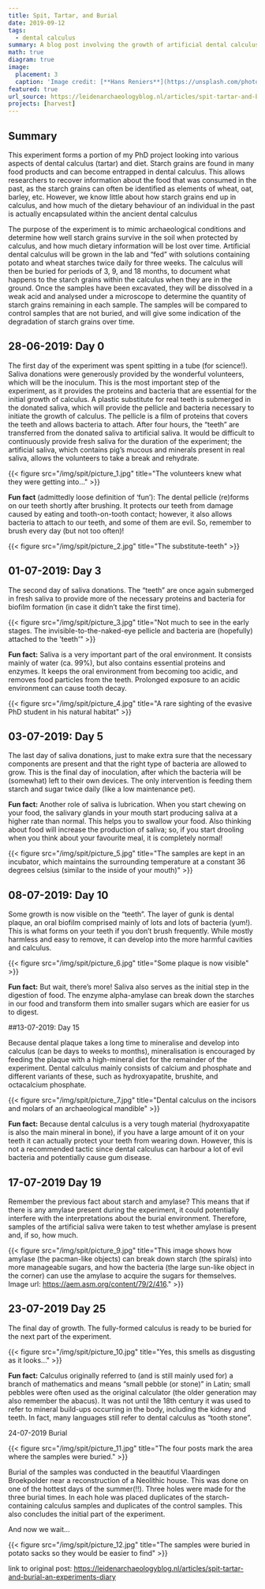 ```yaml
---
title: Spit, Tartar, and Burial
date: 2019-09-12
tags:
  - dental calculus
summary: A blog post involving the growth of artificial dental calculus with known quantities of dietary starches.
math: true
diagram: true
image:
  placement: 3
  caption: 'Image credit: [**Hans Reniers**](https://unsplash.com/photos/lQGJCMY5qcM)'
featured: true
url_source: https://leidenarchaeologyblog.nl/articles/spit-tartar-and-burial-an-experiments-diary
projects: [harvest]
---
```


## Summary

This experiment forms a portion of my PhD project looking into various aspects of dental calculus (tartar) and diet. Starch grains are found in many food products and can become entrapped in dental calculus. This allows researchers to recover information about the food that was consumed in the past, as the starch grains can often be identified as elements of wheat, oat, barley, etc. However, we know little about how starch grains end up in calculus, and how much of the dietary behaviour of an individual in the past is actually encapsulated within the ancient dental calculus

The purpose of the experiment is to mimic archaeological conditions and determine how well starch grains survive in the soil when protected by calculus, and how much dietary information will be lost over time. Artificial dental calculus will be grown in the lab and “fed” with solutions containing potato and wheat starches twice daily for three weeks. The calculus will then be buried for periods of 3, 9, and 18 months, to document what happens to the starch grains within the calculus when they are in the ground. Once the samples have been excavated, they will be dissolved in a weak acid and analysed under a microscope to determine the quantity of starch grains remaining in each sample. The samples will be compared to control samples that are not buried, and will give some indication of the degradation of starch grains over time.

## 28-06-2019: Day 0

The first day of the experiment was spent spitting in a tube (for science!). Saliva donations were generously provided by the wonderful volunteers, which will be the inoculum. This is the most important step of the experiment, as it provides the proteins and bacteria that are essential for the initial growth of calculus. A plastic substitute for real teeth is submerged in the donated saliva, which will provide the pellicle and bacteria necessary to initiate the growth of calculus. The pellicle is a film of proteins that covers the teeth and allows bacteria to attach. After four hours, the “teeth” are transferred from the donated saliva to artificial saliva. It would be difficult to continuously provide fresh saliva for the duration of the experiment; the artificial saliva, which contains pig’s mucous and minerals present in real saliva, allows the volunteers to take a break and rehydrate. 

{{< figure src="/img/spit/picture_1.jpg" title="The volunteers knew what they were getting into..." >}}

**Fun fact** (admittedly loose definition of ‘fun’): The dental pellicle (re)forms on our teeth shortly after brushing. It protects our teeth from damage caused by eating and tooth-on-tooth contact; however, it also allows bacteria to attach to our teeth, and some of them are evil. So, remember to brush every day (but not too often)!


{{< figure src="/img/spit/picture_2.jpg" title="The substitute-teeth" >}}

## 01-07-2019: Day 3

The second day of saliva donations. The “teeth” are once again submerged in fresh saliva to provide more of the necessary proteins and bacteria for biofilm formation (in case it didn’t take the first time).

{{< figure src="/img/spit/picture_3.jpg" title="Not much to see in the early stages. The invisible-to-the-naked-eye pellicle and bacteria are (hopefully) attached to the 'teeth'" >}}

**Fun fact:** Saliva is a very important part of the oral environment. It consists mainly of water (ca. 99%), but also contains essential proteins and enzymes. It keeps the oral environment from becoming too acidic, and removes food particles from the teeth. Prolonged exposure to an acidic environment can cause tooth decay. 

{{< figure src="/img/spit/picture_4.jpg" title="A rare sighting of the evasive PhD student in his natural habitat" >}}

## 03-07-2019: Day 5

The last day of saliva donations, just to make extra sure that the necessary components are present and that the right type of bacteria are allowed to grow. This is the final day of inoculation, after which the bacteria will be (somewhat) left to their own devices. The only intervention is feeding them starch and sugar twice daily (like a low maintenance pet).

**Fun fact:** Another role of saliva is lubrication. When you start chewing on your food, the salivary glands in your mouth start producing saliva at a higher rate than normal. This helps you to swallow your food. Also thinking about food will increase the production of saliva; so, if you start drooling when you think about your favourite meal, it is completely normal! 

{{< figure src="/img/spit/picture_5.jpg" title="The samples are kept in an incubator, which maintains the surrounding temperature at a constant 36 degrees celsius (similar to the inside of your mouth)" >}}

## 08-07-2019: Day 10

Some growth is now visible on the “teeth”. The layer of gunk is dental plaque, an oral biofilm comprised mainly of lots and lots of bacteria (yum!). This is what forms on your teeth if you don’t brush frequently. While mostly harmless and easy to remove, it can develop into the more harmful cavities and calculus.

{{< figure src="/img/spit/picture_6.jpg" title="Some plaque is now visible" >}}

**Fun fact:** But wait, there’s more! Saliva also serves as the initial step in the digestion of food. The enzyme alpha-amylase can break down the starches in our food and transform them into smaller sugars which are easier for us to digest.

##13-07-2019: Day 15

Because dental plaque takes a long time to mineralise and develop into calculus (can be days to weeks to months), mineralisation is encouraged by feeding the plaque with a high-mineral diet for the remainder of the experiment. Dental calculus mainly consists of calcium and phosphate and different variants of these, such as hydroxyapatite, brushite, and octacalcium phosphate.

{{< figure src="/img/spit/picture_7.jpg" title="Dental calculus on the incisors and molars of an archaeological mandible" >}}

**Fun fact:** Because dental calculus is a very tough material (hydroxyapatite is also the main mineral in bone), if you have a large amount of it on your teeth it can actually protect your teeth from wearing down. However, this is not a recommended tactic since dental calculus can harbour a lot of evil bacteria and potentially cause gum disease.

## 17-07-2019 Day 19

Remember the previous fact about starch and amylase? This means that if there is any amylase present during the experiment, it could potentially interfere with the interpretations about the burial environment. Therefore, samples of the artificial saliva were taken to test whether amylase is present and, if so, how much.

{{< figure src="/img/spit/picture_9.jpg" title="This image shows how amylase (the pacman-like objects) can break down starch (the spirals) into more manageable sugars, and how the bacteria (the large sun-like object in the corner) can use the amylase to acquire the sugars for themselves. Image url: https://aem.asm.org/content/79/2/416." >}}

## 23-07-2019 Day 25

The final day of growth. The fully-formed calculus is ready to be buried for the next part of the experiment.

{{< figure src="/img/spit/picture_10.jpg" title="Yes, this smells as disgusting as it looks..." >}}

**Fun fact:** Calculus originally referred to (and is still mainly used for) a branch of mathematics and means “small pebble (or stone)” in Latin; small pebbles were often used as the original calculator (the older generation may also remember the abacus). It was not until the 18th century it was used to refer to mineral build-ups occurring in the body, including the kidney and teeth. In fact, many languages still refer to dental calculus as “tooth stone”.

24-07-2019 Burial

{{< figure src="/img/spit/picture_11.jpg" title="The four posts mark the area where the samples were buried." >}}

Burial of the samples was conducted in the beautiful Vlaardingen Broekpolder near a reconstruction of a Neolithic house. This was done on one of the hottest days of the summer(!!). Three holes were made for the three burial times. In each hole was placed duplicates of the starch-containing calculus samples and duplicates of the control samples. This also concludes the initial part of the experiment.

And now we wait…

{{< figure src="/img/spit/picture_12.jpg" title="The samples were buried in potato sacks so they would be easier to find" >}}

link to original post: https://leidenarchaeologyblog.nl/articles/spit-tartar-and-burial-an-experiments-diary
